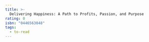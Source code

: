 ```yaml
---
title: >-
  Delivering Happiness: A Path to Profits, Passion, and Purpose
rating: 0
isbn: "0446563048"
tags:
  - to-read
---
```


